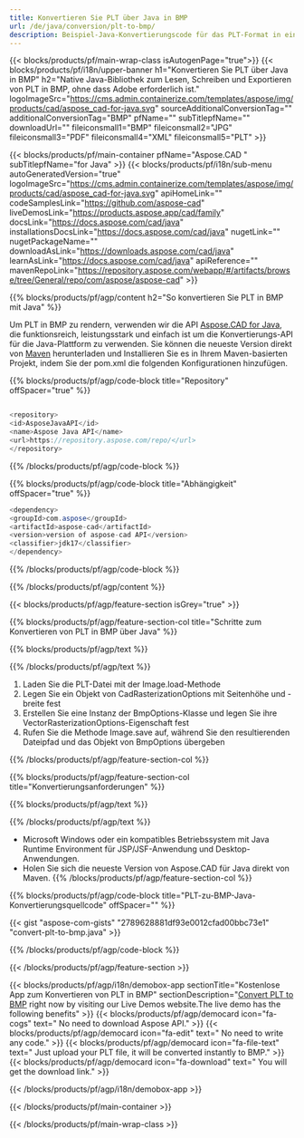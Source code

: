 ```yaml
---
title: Konvertieren Sie PLT über Java in BMP 
url: /de/java/conversion/plt-to-bmp/ 
description: Beispiel-Java-Konvertierungscode für das PLT-Format in eine BMP-Datei. Verwenden Sie diesen Beispielcode, um PLT in BMP in jeder Web- oder Desktop-Java-basierten Anwendung zu konvertieren.
---
```


{{< blocks/products/pf/main-wrap-class isAutogenPage="true">}}
{{< blocks/products/pf/i18n/upper-banner h1="Konvertieren Sie PLT über Java in BMP" h2="Native Java-Bibliothek zum Lesen, Schreiben und Exportieren von PLT in BMP, ohne dass Adobe erforderlich ist." logoImageSrc="https://cms.admin.containerize.com/templates/aspose/img/products/cad/aspose_cad-for-java.svg" sourceAdditionalConversionTag="" additionalConversionTag="BMP" pfName="" subTitlepfName="" downloadUrl="" fileiconsmall1="BMP" fileiconsmall2="JPG" fileiconsmall3="PDF" fileiconsmall4="XML" fileiconsmall5="PLT" >}}

{{< blocks/products/pf/main-container pfName="Aspose.CAD " subTitlepfName="for Java" >}}
{{< blocks/products/pf/i18n/sub-menu autoGeneratedVersion="true" logoImageSrc="https://cms.admin.containerize.com/templates/aspose/img/products/cad/aspose_cad-for-java.svg" apiHomeLink="" codeSamplesLink="https://github.com/aspose-cad" liveDemosLink="https://products.aspose.app/cad/family" docsLink="https://docs.aspose.com/cad/java" installationsDocsLink="https://docs.aspose.com/cad/java" nugetLink="" nugetPackageName="" downloadAsLink="https://downloads.aspose.com/cad/java" learnAsLink="https://docs.aspose.com/cad/java" apiReference="" mavenRepoLink="https://repository.aspose.com/webapp/#/artifacts/browse/tree/General/repo/com/aspose/aspose-cad" >}}

{{% blocks/products/pf/agp/content h2="So konvertieren Sie PLT in BMP mit Java" %}}

Um PLT in BMP zu rendern, verwenden wir die API <a href=https://products.aspose.com/cad/java>Aspose.CAD for Java</a>, die funktionsreich, leistungsstark und einfach ist um die Konvertierungs-API für die Java-Plattform zu verwenden. Sie können die neueste Version direkt von <a href=https://repository.aspose.com/webapp/#/artifacts/browse/tree/General/repo/com/aspose/aspose-cad>Maven</a> herunterladen und Installieren Sie es in Ihrem Maven-basierten Projekt, indem Sie der pom.xml die folgenden Konfigurationen hinzufügen.

{{% blocks/products/pf/agp/code-block title="Repository" offSpacer="true" %}}

```cs

<repository>
<id>AsposeJavaAPI</id>
<name>Aspose Java API</name>
<url>https://repository.aspose.com/repo/</url>
</repository>

```

{{% /blocks/products/pf/agp/code-block %}}

{{% blocks/products/pf/agp/code-block title="Abhängigkeit" offSpacer="true" %}}

```cs
<dependency>
<groupId>com.aspose</groupId>
<artifactId>aspose-cad</artifactId>
<version>version of aspose-cad API</version>
<classifier>jdk17</classifier>
</dependency>

```

{{% /blocks/products/pf/agp/code-block %}}

{{% /blocks/products/pf/agp/content %}}

{{< blocks/products/pf/agp/feature-section isGrey="true" >}}

{{% blocks/products/pf/agp/feature-section-col title="Schritte zum Konvertieren von PLT in BMP über Java" %}}

{{% blocks/products/pf/agp/text %}}

{{% /blocks/products/pf/agp/text %}}

1. Laden Sie die PLT-Datei mit der Image.load-Methode
1. Legen Sie ein Objekt von CadRasterizationOptions mit Seitenhöhe und -breite fest
1. Erstellen Sie eine Instanz der BmpOptions-Klasse und legen Sie ihre VectorRasterizationOptions-Eigenschaft fest
1. Rufen Sie die Methode Image.save auf, während Sie den resultierenden Dateipfad und das Objekt von BmpOptions übergeben

{{% /blocks/products/pf/agp/feature-section-col %}}

{{% blocks/products/pf/agp/feature-section-col title="Konvertierungsanforderungen" %}}

{{% blocks/products/pf/agp/text %}}

{{% /blocks/products/pf/agp/text %}}
- Microsoft Windows oder ein kompatibles Betriebssystem mit Java Runtime Environment für JSP/JSF-Anwendung und Desktop-Anwendungen.
- Holen Sie sich die neueste Version von Aspose.CAD für Java direkt von Maven.
{{% /blocks/products/pf/agp/feature-section-col %}}

{{% blocks/products/pf/agp/code-block title="PLT-zu-BMP-Java-Konvertierungsquellcode" offSpacer="" %}}

{{< gist "aspose-com-gists" "2789628881df93e0012cfad00bbc73e1" "convert-plt-to-bmp.java" >}}

{{% /blocks/products/pf/agp/code-block %}}

{{< /blocks/products/pf/agp/feature-section >}}

<!-- aboutfile Starts -->

{{< blocks/products/pf/agp/i18n/demobox-app sectionTitle="Kostenlose App zum Konvertieren von PLT in BMP" sectionDescription="[Convert PLT to BMP](https://products.aspose.app/cad/conversion/plt-to-bmp) right now by visiting our Live Demos website.The live demo has the following benefits" >}}
        {{< blocks/products/pf/agp/democard icon="fa-cogs" text=" No need to download Aspose API." >}}
        {{< blocks/products/pf/agp/democard icon="fa-edit" text=" No need to write any code." >}}
        {{< blocks/products/pf/agp/democard icon="fa-file-text" text=" Just upload your PLT file, it will be converted instantly to BMP." >}}
        {{< blocks/products/pf/agp/democard icon="fa-download" text=" You will get the download link." >}}

   
{{< /blocks/products/pf/agp/i18n/demobox-app >}}

<!-- aboutfile Ends -->

{{< /blocks/products/pf/main-container >}}
    
{{< /blocks/products/pf/main-wrap-class >}}